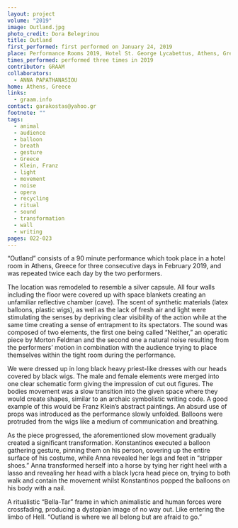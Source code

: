 ```yaml
---
layout: project
volume: "2019"
image: Outland.jpg
photo_credit: Dora Belegrinou
title: Outland
first_performed: first performed on January 24, 2019
place: Performance Rooms 2019, Hotel St. George Lycabettus, Athens, Greece
times_performed: performed three times in 2019
contributor: GRAAM
collaborators:
  - ANNA PAPATHANASIOU
home: Athens, Greece
links:
  - graam.info
contact: garakostas@yahoo.gr
footnote: ""
tags:
  - animal
  - audience
  - balloon
  - breath
  - gesture
  - Greece
  - Klein, Franz
  - light
  - movement
  - noise
  - opera
  - recycling
  - ritual
  - sound
  - transformation
  - wall
  - writing
pages: 022-023
---
```


“Outland” consists of a 90 minute performance which took place in a hotel room in Athens, Greece for three consecutive days in February 2019, and was repeated twice each day by the two performers.

The location was remodeled to resemble a silver capsule. All four walls including the floor were covered up with space blankets creating an unfamiliar reflective chamber (cave). The scent of synthetic materials (latex balloons, plastic wigs), as well as the lack of fresh air and light were stimulating the senses by depriving clear visibility of the action while at the same time creating a sense of entrapment to its spectators. The sound was composed of two elements, the first one being called “Neither,” an operatic piece by Morton Feldman and the second one a natural noise resulting from the performers’ motion in combination with the audience trying to place themselves within the tight room during the performance.

We were dressed up in long black heavy priest-like dresses with our heads covered by black wigs. The male and female elements were merged into one clear schematic form giving the impression of cut out figures. The bodies movement was a slow transition into the given space where they would create shapes, similar to an archaic symbolistic writing code. A good example of this would be Franz Klein’s abstract paintings. An absurd use of props was introduced as the performance slowly unfolded. Balloons were protruded from the wigs like a medium of communication and breathing.

As the piece progressed, the aforementioned slow movement gradually created a significant transformation. Konstantinos executed a balloon gathering gesture, pinning them on his person, covering up the entire surface of his costume, while Anna revealed her legs and feet in “stripper shoes.” Anna transformed herself into a horse by tying her right heel with a lasso and revealing her head with a black lycra head piece on, trying to both walk and contain the movement whilst Konstantinos popped the balloons on his body with a nail.

A ritualistic “Bella-Tar” frame in which animalistic and human forces were crossfading, producing a dystopian image of no way out. Like entering the limbo of Hell. “Outland is where we all belong but are afraid to go.”
